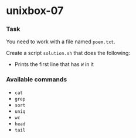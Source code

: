 # unixbox-07

### Task

You need to work with a file named `poem.txt`.

Create a script `solution.sh` that does the following:

- Prints the first line that has `W` in it

### Available commands

* `cat`
* `grep`
* `sort`
* `uniq`
* `wc`
* `head`
* `tail`
